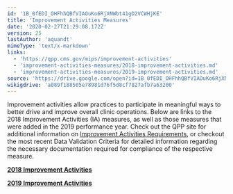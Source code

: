 ```yaml
---
id: '1B_0fEDI_OHFhhQBfVIAOuKo6RjXNWbt41gD2VCWHjKE'
title: 'Improvement Activities Measures'
date: '2020-02-27T21:29:08.172Z'
version: 25
lastAuthor: 'aquandt'
mimeType: 'text/x-markdown'
links:
  - 'https://qpp.cms.gov/mips/improvement-activities'
  - 'improvement-activities-measures/2018-improvement-activities.md'
  - 'improvement-activities-measures/2019-improvement-activities.md'
source: 'https://drive.google.com/open?id=1B_0fEDI_OHFhhQBfVIAOuKo6RjXNWbt41gD2VCWHjKE'
wikigdrive: 'a089f188505e78981d76f5d8cf7827afb7a63200'
---
```

Improvement activities allow practices to participate in meaningful ways to better drive and improve overall clinic operations. Below are links to the 2018 Improvement Activities (IA) measures, as well as those measures that were added in the 2019 performance year. Check out the QPP site for additional information on [Improvement Activities Requirements](https://qpp.cms.gov/mips/improvement-activities), or checkout the most recent Data Validation Criteria for detailed information regarding the necessary documentation required for compliance of the respective measure.

[**2018 Improvement Activities**](improvement-activities-measures/2018-improvement-activities.md)

[**2019 Improvement Activities**](improvement-activities-measures/2019-improvement-activities.md)
